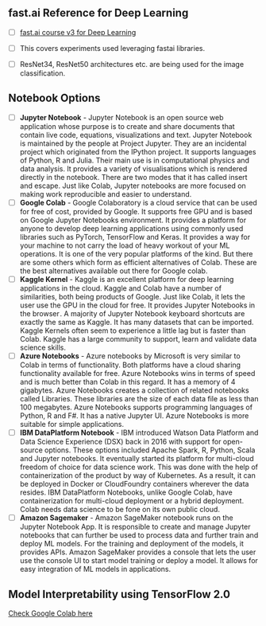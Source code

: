## fast.ai Reference for Deep Learning

- [ ] [fast.ai course v3 for Deep Learning](https://course.fast.ai/index.html)

- [ ] This covers experiments used leveraging fastai libraries. 

- [ ] ResNet34, ResNet50 architectures etc. are being used for the image classification.

## Notebook Options

- [ ] **Jupyter Notebook** - Jupyter Notebook is an open source web application whose purpose is to create and share documents that contain live code, equations, visualizations and text. Jupyter Notebook is maintained by the people at Project Jupyter. They are an incidental project which originated from the IPython project. It supports languages of  Python, R and Julia. Their main use is in computational physics and data analysis. It provides a variety of visualisations which is rendered directly in the notebook. There are two modes that it has called insert and escape. Just like Colab, Jupyter notebooks are more focused on making work reproducible and easier to understand.
- [ ] **Google Colab** - Google Colaboratory is a cloud service that can be used for free of cost, provided by Google. It supports free GPU and is based on Google Jupyter Notebooks environment. It provides a platform for anyone to develop deep learning applications using commonly used libraries such as PyTorch, TensorFlow and Keras. It provides a way for your machine to not carry the load of heavy workout of your ML operations. It is one of the very popular platforms of the kind. But there are some others which form as efficient alternatives of Colab. These are the best alternatives available out there for Google colab.
- [ ] **Kaggle Kernel** - Kaggle is an excellent platform for deep learning applications in the cloud. Kaggle and Colab have a number of similarities, both being products of Google. Just like Colab, it lets the user use the GPU in the cloud for free. It provides Jupyter Notebooks in the browser . A majority of Jupyter Notebook keyboard shortcuts are exactly the same as Kaggle. It has many datasets that can be imported. Kaggle Kernels often seem to experience a little lag but is faster than Colab. Kaggle has a large community to support, learn and validate data science skills.
- [ ] **Azure Notebooks** - Azure notebooks by Microsoft is very similar to Colab in terms of functionality. Both platforms have a cloud sharing functionality available for free. Azure Notebooks wins in terms of speed and is much better than Colab in this regard. It has a memory of 4 gigabytes. Azure Notebooks creates a collection of related notebooks called Libraries. These libraries are the size of each data file as less than 100 megabytes. Azure Notebooks supports programming languages of Python, R and F#. It has a native Jupyter UI. Azure Notebooks is more suitable for simple applications.
- [ ] **IBM DataPlatform Notebook** - IBM introduced Watson Data Platform and Data Science Experience (DSX) back in 2016 with support for open-source options. These options included Apache Spark, R, Python, Scala and Jupyter notebooks. It eventually started its platform for multi-cloud freedom of choice for data science work. This was done with the help of containerization of the product by way of Kubernetes. As a result, it can be deployed in Docker or CloudFoundry containers wherever the data resides. IBM DataPlatform Notebooks, unlike Google Colab, have containerization for multi-cloud deployment or a hybrid deployment. Colab needs data science to be fone on its own public cloud.
- [ ] **Amazon Sagemaker** - Amazon SageMaker notebook runs on the Jupyter Notebook App. It is responsible to create and manage Jupyter notebooks that can further be used to process data and further train and deploy ML models. For the training and deployment of the models, it provides APIs. Amazon SageMaker provides a console that lets the user use the console UI to start model training or deploy a model. It allows for easy integration of ML models in applications. 

## Model Interpretability using TensorFlow 2.0

[Check Google Colab here](https://colab.research.google.com/drive/1xM6UZ9OdpGDnHBljZ0RglHV_kBrZ4e-9)

